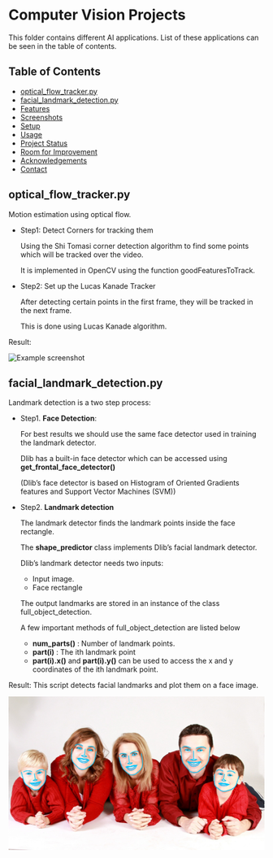 # Computer Vision Projects
This folder contains different AI applications. List of these applications can be seen in the table of contents.
## Table of Contents
* [optical_flow_tracker.py](#optical_flow_tracker.py)
* [facial_landmark_detection.py](#facial_landmark_detection.py)
* [Features](#features)
* [Screenshots](#screenshots)
* [Setup](#setup)
* [Usage](#usage)
* [Project Status](#project-status)
* [Room for Improvement](#room-for-improvement)
* [Acknowledgements](#acknowledgements)
* [Contact](#contact)
<!-- * [License](#license) -->

## optical_flow_tracker.py
Motion estimation using optical flow.
- Step1: Detect Corners for tracking them
  
  Using the Shi Tomasi corner detection algorithm to find some points which will be tracked over the video.
  
  It is implemented in OpenCV using the function goodFeaturesToTrack.

- Step2: Set up the Lucas Kanade Tracker
  
  After detecting certain points in the first frame, they will be tracked in the next frame.
  
  This is done using Lucas Kanade algorithm. 

Result:

![Example screenshot](results/res12.png)

## facial_landmark_detection.py

Landmark detection is a two step process:

- Step1. **Face Detection**:
  
  For best results we should use the same face detector used in training the landmark detector.
  
  Dlib has a built-in face detector which can be accessed using **get_frontal_face_detector()**
  
  (Dlib’s face detector is based on Histogram of Oriented Gradients features and Support Vector Machines (SVM))

- Step2. **Landmark detection**
  
  The landmark detector finds the landmark points inside the face rectangle.
  
  The **shape_predictor** class implements Dlib’s facial landmark detector.

  Dlib’s landmark detector needs two inputs:
  - Input image.
  - Face rectangle

  The output landmarks are stored in an instance of the class full_object_detection.
  
  A few important methods of full_object_detection are listed below
  - **num_parts()** : Number of landmark points.
  - **part(i)** : The ith landmark point
  - **part(i).x()** and **part(i).y()** can be used to access the x and y coordinates of the ith landmark point.

Result:
This script detects facial landmarks and plot them on a face image.

![Example screenshot](results/Facial%20Landmark%20detector.jpg)



